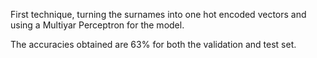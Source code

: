First technique, turning the surnames into one hot encoded vectors and using a Multiyar Perceptron for the model.

The accuracies obtained are 63% for both the validation and test set.
